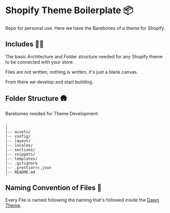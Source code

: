 # Shopify Theme Boilerplate 📦

Repo for personal use. Here we have the Barebones of a theme for Shopify.

## Includes ✍🏽

The basic Architecture and Folder structure needed for any Shopify theme to be connected with your store.

Files are not written, nothing is written, it's just a blank canvas.

From there we develop and start building.

## Folder Structure 🛖

Barebones needed for Theme Development.

```
.
|
|-- assets/
|-- config/
|-- layout/
|-- locales/
|-- sections/
|-- snippets/
|-- templates/
|-- .gitignore
|-- .prettierrc.json
|-- README.md
```
## Naming Convention of Files 📇

Every File is named following the naming that's followed inside the [Dawn Theme](https://github.com/Shopify/dawn/tree/main).